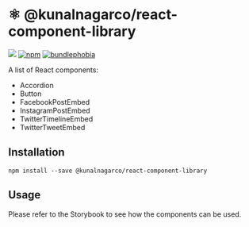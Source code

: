 # ⚛️ @kunalnagarco/react-component-library

<a href="https://kunalnagarco.github.io/react-component-library/" target="_blank"><img src="https://raw.githubusercontent.com/storybooks/brand/master/badge/badge-storybook.svg"></a>
[![npm](https://badgen.net/npm/v/@kunalnagarco/react-component-library)](https://www.npmjs.com/package/@kunalnagarco/react-component-library)
[![bundlephobia](https://badgen.net/bundlephobia/minzip/@kunalnagarco/react-component-library)](https://bundlephobia.com/result?p=@kunalnagarco/react-component-library@latest)

A list of React components:

- Accordion
- Button
- FacebookPostEmbed
- InstagramPostEmbed
- TwitterTimelineEmbed
- TwitterTweetEmbed

## Installation

```
npm install --save @kunalnagarco/react-component-library
```

## Usage

Please refer to the Storybook to see how the components can be used.

